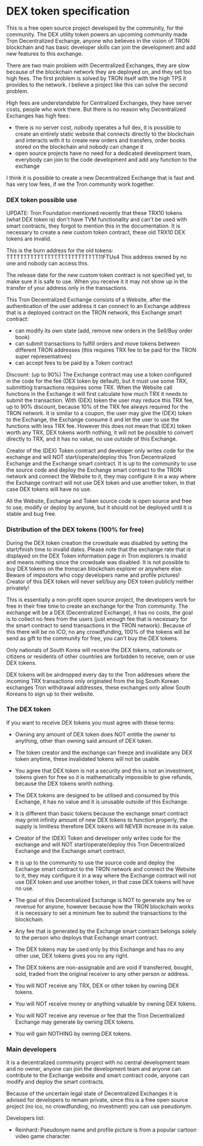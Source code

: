 # DEX token specification

This is a free open source project developed by the community, for the community.
The DEX utility token powers an upcoming community made Tron Decentralized Exchange, anyone who believes in the vision of TRON blockchain and has basic developer skills can join the development and add new features to this exchange.

There are two main problem with Decentralized Exchanges, they are slow because of the blockchain network they are deployed on, and they set too high fees.
The first problem is solved by TRON itself with the high TPS it provides to the network.
I believe a project like this can solve the second problem.

High fees are understandable for Centralized Exchanges, they have server costs, people who work there.
But there is no reason why Decentralized Exchanges has high fees:
- there is no server cost, nobody operates a full dex, it is possible to create an entirely static website that connects directly to the blockchain and interacts with it to create new orders and transfers, order books stored on the blockchain and nobody can change it
- open source projects have no need for a dedicated development team, everybody can join to the code development and add any function to the exchange

I think it is possible to create a new Decentralized Exchange that is fast and has very low fees, if we the Tron community work together.


### DEX token possible use

UPDATE:
Tron Foundation mentioned recently that these TRX10 tokens (what DEX token is) don't have TVM functionality and can't be used with smart contracts, they forgot to mention this in the documentation. It is necessary to create a new custom token contract, these old TRX10 DEX tokens are invalid.

This is the burn address for the old tokens: TTTTTTTTTTTTTTTTTTTTTTTTTTT11FTUs4
This address owned by no one and nobody can access this.

The release date for the new custom token contract is not specified yet, to make sure it is safe to use.
When you receive it it may not show up in the transfer of your address only in the transactions.


This Tron Decentralized Exchange consists of a Website, after the authentication of the user address it can connect to an Exchange address that is a deployed contract on the TRON network,
this Exchange smart contract:
- can modify its own state (add, remove new orders in the Sell/Buy order book)
- can submit transactions to fulfill orders and move tokens between different TRON addresses (this requires TRX fee to be paid for the TRON super representatives)
- can accept fees to be paid by a Token contract

Discount: (up to 90%)
The Exchange contract may use a token configured in the code for the fee (DEX token by default), but it must use some TRX, submitting transactions requires some TRX.
When the Website call functions in the Exchange it will first calculate how much TRX it needs to submit the transaction.
With (DEX) token the user may reduce this TRX fee, up to 90% discount, because 10% of the TRX fee always required for the TRON network.
It is similar to a coupon, the user may give the (DEX) token to the Exchange, the Exchange consume it and let the user to use the functions with less TRX fee.
However this does not mean that (DEX) token worth any TRX, DEX tokens worth nothing, it will not be possible to convert directly to TRX, and it has no value, no use outside of this Exchange.

Creator of the (DEX) Token contract and developer only writes code for the exchange and will NOT start/operate/deploy this Tron Decentralized Exchange and the Exchange smart contract.
It is up to the community to use the source code and deploy the Exchange smart contract to the TRON network and connect the Website to it, they may configure it in a way where the Exchange contract will not use DEX token and use another token, in that case DEX tokens will have no use.

All the Website, Exchange and Token source code is open source and free to use, modify or deploy by anyone, but it should not be deployed until it is stable and bug free.


### Distribution of the DEX tokens (100% for free)

During the DEX token creation the crowdsale was disabled by setting the start/finish time to invalid dates.
Please note that the exchange rate that is displayed on the DEX Token information page in Tron explorers is invalid and means nothing since the crowdsale was disabled.
It is not possible to buy DEX tokens on the tronscan blockchain explorer or anywhere else.
Beware of impostors who copy developers name and profile pictures!
Creator of this DEX token will never sell/buy any DEX token publicly neither privately!

This is essentially a non-profit open source project, the developers work for free in their free time to create an exchange for the Tron community.
The exchange will be a DEX (Decentralized Exchange), it has no costs, the goal is to collect no fees from the users (just enough fee that is necessary for the smart contract
to send transactions in the TRON network).
Because of this there will be no ICO, no any crowdfunding, 100% of the tokens will be send as gift to the community for free, you can't buy the DEX tokens.

Only nationals of South Korea will receive the DEX tokens, nationals or citizens or residents of other countries are forbidden to receive, own or use DEX tokens.

DEX tokens will be airdropped every day to the Tron addresses where the incoming TRX transactions only originated from the big South Korean exchanges Tron withdrawal addresses,
these exchanges only allow South Koreans to sign up to their website.


### The DEX token

If you want to receive DEX tokens you must agree with these terms:
- Owning any amount of DEX token does NOT entitle the owner to anything, other than owning said amount of DEX token.
- The token creator and the exchange can freeze and invalidate any DEX token anytime, these invalidated tokens will not be usable.
- You agree that DEX token is not a security and this is not an investment, tokens given for free so it is mathematically impossible to give refunds, because the DEX tokens worth nothing.

- The DEX tokens are designed to be utilised and consumed by this Exchange, it has no value and it is unusable outside of this Exchange.
- It is different than basic tokens because the exchange smart contract may print infinity amount of new DEX tokens to function properly, the supply is limitless therefore DEX tokens will NEVER increase in its value.

- Creator of the (DEX) Token and developer only writes code for the exchange and will NOT start/operate/deploy this Tron Decentralized Exchange and the Exchange smart contract.
- It is up to the community to use the source code and deploy the Exchange smart contract to the TRON network and connect the Website to it, they may configure it in a way where the Exchange contract will not use DEX token and use another token, in that case DEX tokens will have no use.

- The goal of this Decentralized Exchange is NOT to generate any fee or revenue for anyone, however because how the TRON blockchain works it is necessary to set a minimum fee to submit the transactions to the blockchain.
- Any fee that is generated by the Exchange smart contract belongs solely to the person who deploys that Exchange smart contract.

- The DEX tokens may be used only by this Exchange and has no any other use, DEX tokens gives you no any right.
- The DEX tokens are non-assignable and are void if transferred, bought, sold, traded from the original receiver to any other person or address.
- You will NOT receive any TRX, DEX or other token by owning DEX tokens.
- You will NOT receive money or anything valuable by owning DEX tokens.
- You will NOT receive any revenue or fee that the Tron Decentralized Exchange may generate by owning DEX tokens.
- You will gain NOTHING by owning DEX tokens.


### Main developers

It is a decentralized community project with no central development team and no owner, anyone can join the development team and
anyone can contribute to the Exchange website and smart contract code, anyone can modify and deploy the smart contracts.

Because of the uncertain legal state of Decentralized Exchanges it is advised for developers to remain private,
since this is a free open source project (no ico, no crowdfunding, no investment) you can use pseudonym.

Developers list:

- Reinhard: Pseudonym name and profile picture is from a popular cartoon video game character.
